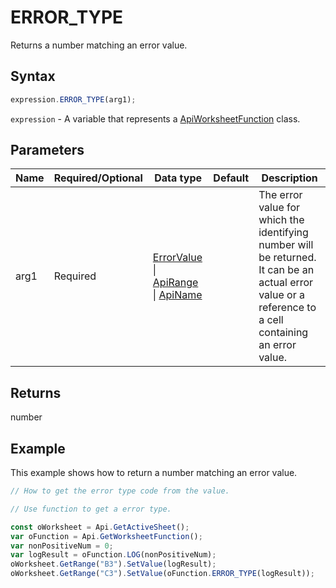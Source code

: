 # ERROR_TYPE

Returns a number matching an error value.

## Syntax

```javascript
expression.ERROR_TYPE(arg1);
```

`expression` - A variable that represents a [ApiWorksheetFunction](../ApiWorksheetFunction.md) class.

## Parameters

| **Name** | **Required/Optional** | **Data type** | **Default** | **Description** |
| ------------- | ------------- | ------------- | ------------- | ------------- |
| arg1 | Required | [ErrorValue](../../Enumeration/ErrorValue.md) \| [ApiRange](../../ApiRange/ApiRange.md) \| [ApiName](../../ApiName/ApiName.md) |  | The error value for which the identifying number will be returned. It can be an actual error value or a reference to a cell containing an error value. |

## Returns

number

## Example

This example shows how to return a number matching an error value.

```javascript editor-xlsx
// How to get the error type code from the value.

// Use function to get a error type.

const oWorksheet = Api.GetActiveSheet();
var oFunction = Api.GetWorksheetFunction();
var nonPositiveNum = 0;
var logResult = oFunction.LOG(nonPositiveNum);
oWorksheet.GetRange("B3").SetValue(logResult);
oWorksheet.GetRange("C3").SetValue(oFunction.ERROR_TYPE(logResult));

```
